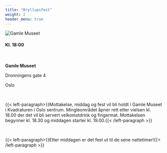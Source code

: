 ```yaml
---
title: "Bryllupsfest"
weight: 2
header_menu: true
---
```


![Gamle Museet](images/gamlemuseetUte.jpg)

#### Kl. 18:00

&nbsp; 

**Gamle Museet**

Dronningens gate 4

Oslo

&nbsp;

{{< left-paragraph>}}Mottakelse, middag og fest vil bli holdt i Gamle Museet i Kvadraturen i Oslo sentrum. Mingleområdet åpner rett etter vielsen kl. 18.00 der det vil bli servert velkomstdrink og fingermat. Mottakelsen begynner kl. 18.30 og middagen starter kl. 19.00.{{< /left-paragraph >}}

&nbsp; 

{{< left-paragraph>}}Etter middagen er det fest ut til de sene nattetimer!{{< /left-paragraph >}}